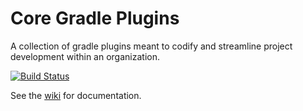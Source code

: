 # Core Gradle Plugins

A collection of gradle plugins meant to codify and streamline project development within an organization.

[![Build Status](https://travis-ci.org/BancVue/gradle-core.png?branch=master)](https://travis-ci.org/BancVue/gradle-core)

See the [wiki](https://github.com/BancVue/gradle-core/wiki) for documentation.
